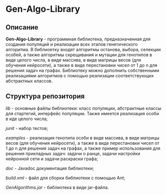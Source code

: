# Gen-Algo-Library

## Описание

**Gen-Algo-Library** - программная библиотека, предназначенная для создания популяций и реализации всех этапов генетического алгоритма. В библиоетку входят алгоритмы останова, выбора, селекции особей, а также алгоритмы скрещивания и мутации для генотипов в виде целого числа, в виде массива, в виде матрицы весов (для обучения нейросети), а также в виде перестановки чисел от 1 до n для решения задач на графах. Библиотеку можно дополнить собственными реализациями алгоритмов с помощью реализации соответствующих абстрактных классов.

## Структура репозитория

*lib* - основные файлы библиотеки: класс популяции, абстрактные классы для стартегий, интерфейс популяции. Также имеется реализация особи в иде целого числа;

*junit* - набор тестов;

*examples* - реализация генотипа особи в виде массива, в виде матрицы весов (для обучения нейросети), а также в виде перестановки чисел от 1 до n для решения задач на графах, а также пример использования для решения прикладных задач: задачи о ранце, задачи настройки нейронной сети и задачи раскраски графа;

*doc* - Javadoc документация библиотеки;

*build.xml* - файл для сборки библиотеки с помощью Ant;

*GenAlgorithms.jar* - библиотека в виде jar-файла.
